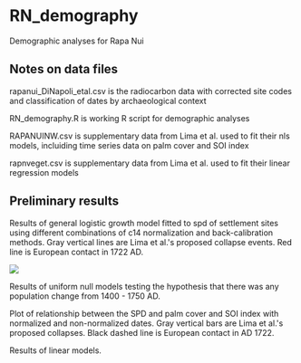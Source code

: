 # RN_demography
Demographic analyses for Rapa Nui

## Notes on data files
rapanui_DiNapoli_etal.csv is the radiocarbon data with corrected site codes and classification of dates by archaeological context

RN_demography.R is working R script for demographic analyses

RAPANUINW.csv is supplementary data from Lima et al. used to fit their nls models, incluiding time series data on palm cover and SOI index

rapnveget.csv is supplementary data from Lima et al. used to fit their linear regression models

## Preliminary results

Results of general logistic growth model fitted to spd of settlement sites using different combinations of c14 normalization and back-calibration methods. Gray vertical lines are Lima et al.'s proposed collapse events. Red line is European contact in 1722 AD.

![](main/images/logistic1_models.tiff)

Results of uniform null models testing the hypothesis that there was any population change from 1400 - 1750 AD.

Plot of relationship between the SPD and palm cover and SOI index with normalized and non-normalized dates. Gray vertical bars are Lima et al.'s proposed collapses. Black dashed line is European contact in AD 1722.

Results of linear models.
